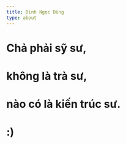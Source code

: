```yaml
---
title: Đinh Ngọc Dũng
type: about
---
```


# Chả phải sỹ sư, 
# không là trà sư,
# nào có là kiến trúc sư.
# :)